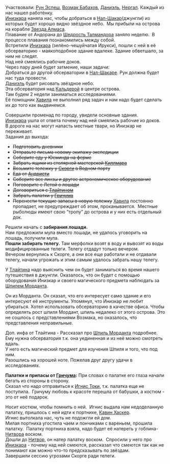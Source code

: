 Участвовали: [Рун Эспеш](Рун%20Эспеш.md), [Возмак Бабахов](Возмак%20Бабахов.md), [Даниэль](Даниэль.md), [Нергал](Нергал.md).
Каждый из нас нашел работёнку.  
[Инизкара](Инизкара.md) наняла нас, чтобы добраться в [Нал-Шакар](Нал-Шакар.md)(джунгли) из которых будет хорошо видно звёздное небо.  
Мы прибыли на острова на корабле [Звезда Алмаса](Звезда%20Алмаса.md).  
Плавание от Андорана до [Щедрость Талмандора](Щедрость%20Талмандора.md) заняло неделю.  
В процессе плавания познакомились между собой.  
Встретили [Инизкара](Инизкара.md) (зелёно-чешуйчатая Ирукси), пошли с ней в её обсерваторию -  маякоподобное здание вдалеке. Здание обветшало, за ним не следят.  
Над ней смеялись рабочие доков.   
Через пару дней будет затмение, наши задачи:  
Добраться до другой обсерватории в [Нал-Шакаре](Нал-Шакар.md). Рун должна будет нас туда провести.  
[Даниэль](Даниэль.md) будет рисовать звёздное небо.  
Эта обсерватория над [Кальдерой](Кальдера.md) в центре острова.  
Там будем 2 недели заниматься исследованиями.  
Её помощник [Хавила](Хавила.md) не выполнил ряд задач и нам надо будет сделать их до того как выдвинемся.  
  
Совершили променад по городу, увидели основные здания.  
[Инизкара](Инизкара.md) ушла от ответа почему над ней смеялись рабочие из доков.  
В дороге на нас могут напасть местные твари, но Инизкар не переживает.   
Задания до выхода:
- ~~Подготовить дневники~~
- ~~Отправьте письма новому экипажу экспедиции~~
- ~~Соберите еду у Юсминда на ферме~~
- ~~Забрать ящики из столярной мастерской [Киллмара](Киллмар.md)~~
- ~~Возьмите тележку у [Скорги](Скорг.md) в Водном порту~~
- ~~Еда от [Андристи](Андристи.md)~~
- ~~Соберите все линзы и другое астрономическое оборудование~~
- ~~Поговорите с Летой о лошади~~
- ~~Договориться с [Тлайтином](Тлайтин.md)~~
- ~~Забрать палатки у [Гричума](Мокслин%20Гричум.md)~~
- ~~Перенести текущие запасы в новую тележку~~
[Хавила](Хавила.md) постоянно пропадает, не предупреждает об этом, проканывается.  
Местные рыболюды имеют свою “тропу” до острова и у них есть отдельный док.  
  
Решили начать с **забирания лошади.**   
Нам предложили мула вместо лошади, не удалось уговорить на лошадь, получили мула.   
**Пошли забирать телегу.** Там мерфолки возят в воду и вывозят из воды модифицированные телеги. Телегу отдадут только вечером.  
Вечером вернулись к Скорге, а они все еще работали и не отдавали телегу, начали угрожать  и этим самым удалось забрать нашу телегу.   
  
У [Тлайтина](Тлайтин.md) надо выяснить чем он будет заниматься во время нашего путешествия в джунгли.  Оказалось, что он будет с помощью оборудования Инизкар и своего магического предмета  наблюдать за [Шпилем Морданта](Шпиль%20Морданта.md).
  
Он из Морданта. Он сказал, что его интересует само здание и его интересуют её  инструменты. Упомянул, что Инизкар не любит убираться. Хотел использовать обсерваторию  в качестве офиса. Чтобы определять рост шпиля Мордант, шпиль недалеко от этого острова.  Это не сошлось с представлениями Возмака, но оказалось, что представления неправильные.

Доп. инфа от Тлайтина - Рассказал про [Шпиль Морданта](Шпиль%20Морданта.md) подробнее.   
Ему нужна обсерватория т.к. она уединенная и из неё можно смотреть вдаль.  
У него есть магический предмет для изучения Шпиля и того, что под ним.  
Разошлись на хорошей ноте. Пожелав друг другу удачи в исследованиях.  
  
**Палатки и припасы от [Гричума](Мокслин%20Гричум.md):**
При словах о палатке его глаза начали бегать из стороны в сторону.  
Сказал что надо отправиться к [Игнис Токи](Игнис%20Токи.md), т.к. палатка еще не поступила.  
Гричуму любовь к красоте перешла от бабушки, а костюм - это от неё подарок. 
  
Носит костюм, чтобы помнить о ней.  
Игнис выдала нам недоделанную палатку, пришлось с ней идти к портнихе, [Кавин Хаскер](Кавин%20Хаскер.md).  
Игнис вытолкала нас, чуть не подожгли ей дом.  
Милая портниха угостила чаем и пончиками с вареньем, прошила палатку.  
Палатку портниха взяла, надо будет её натереть у гоблина-[Нитвора](Нитвор.md) воском.  
Дошли до [Нитвор](Нитвор.md), он натер палатку воском.  
Спросили у него про [Инизкара](Инизкара.md) - почему над ней смеются, рассказал что смеются так как не  понимают как можно что-то предсказывать по звёздам.  
Завершили сессию угрозами Скорге ради телеги.  